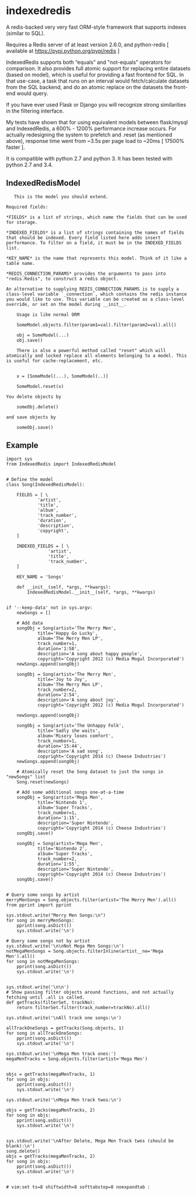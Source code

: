 indexedredis
============

A redis-backed very very fast ORM-style framework that supports indexes (similar to SQL).

Requires a Redis server of at least version 2.6.0, and python-redis [ available at https://pypi.python.org/pypi/redis ]

IndexedRedis supports both “equals” and "not-equals" operators for comparison. It also provides full atomic support for replacing entire datasets (based on model), which is useful for providing a fast frontend for SQL. In that use-case, a task that runs on an interval would fetch/calculate datasets from the SQL backend, and do an atomic replace on the datasets the front-end would query.

If you have ever used Flask or Django you will recognize strong similarities in the filtering interface. 

My tests have shown that for using equivalent models between flask/mysql and IndexedRedis, a 600% - 1200% performance increase occurs. For actually redesigning the system to prefetch and .reset (as mentioned above), response time went from ~3.5s per page load to ~20ms [ 17500% faster ].

It is compatible with python 2.7 and python 3. It has been tested with python 2.7 and 3.4.


IndexedRedisModel
-----------------

	   This is the model you should extend.

	Required fields:

	*FIELDS* is a list of strings, which name the fields that can be used for storage.

	*INDEXED_FIELDS* is a list of strings containing the names of fields that should be indexed. Every field listed here adds insert performance. To filter on a field, it must be in the INDEXED_FIELDS list.

	*KEY_NAME* is the name that represents this model. Think of it like a table name.

	*REDIS_CONNECTION_PARAMS* provides the arguments to pass into "redis.Redis", to construct a redis object.

	An alternative to supplying REDIS_CONNECTION_PARAMS is to supply a class-level variable `_connection`, which contains the redis instance you would like to use. This variable can be created as a class-level override, or set on the model during __init__. 

		Usage is like normal ORM

		SomeModel.objects.filter(param1=val).filter(param2=val).all()

		obj = SomeModel(...)
		obj.save()

		There is also a powerful method called "reset" which will atomically and locked replace all elements belonging to a model. This is useful for cache-replacement, etc.


		x = [SomeModel(...), SomeModel(..)]

		SomeModel.reset(x)

	You delete objects by

		someObj.delete()

	and save objects by

		someObj.save()
		
Example
-------

	import sys
	from IndexedRedis import IndexedRedisModel


	# Define the model
	class Song(IndexedRedisModel):
		
		FIELDS = [ \
				'artist',
				'title',
				'album',
				'track_number',
				'duration',
				'description',
				'copyright',
		]

		INDEXED_FIELDS = [ \
					'artist',
					'title',
					'track_number',
		]

		KEY_NAME = 'Songs'

		def __init__(self, *args, **kwargs):
			IndexedRedisModel.__init__(self, *args, **kwargs)


	if '--keep-data' not in sys.argv:
		newSongs = []

		# Add data
		songObj = Song(artist='The Merry Men',
				title='Happy Go Lucky',
				album='The Merry Men LP',
				track_number=1,
				duration='1:58',
				description='A song about happy people',
				copyright='Copyright 2012 (c) Media Mogul Incorporated')
		newSongs.append(songObj)

		songObj = Song(artist='The Merry Men',
				title='Joy to Joy',
				album='The Merry Men LP',
				track_number=2,
				duration='2:54',
				description='A song about joy',
				copyright='Copyright 2012 (c) Media Mogul Incorporated')

		newSongs.append(songObj)

		songObj = Song(artist='The Unhappy Folk',
				title='Sadly she waits',
				album='Misery loses comfort',
				track_number=1,
				duration='15:44',
				description='A sad song',
				copyright='Copyright 2014 (c) Cheese Industries')
		newSongs.append(songObj)

		# Atomically reset the Song dataset to just the songs in "newSongs" list
		Song.reset(newSongs)

		# Add some additional songs one-at-a-time
		songObj = Song(artist='Mega Men',
				title='Nintendo 1',
				album='Super Tracks',
				track_number=1,
				duration='1:15',
				description='Super Nintendo',
				copyright='Copyright 2014 (c) Cheese Industries')
		songObj.save()

		songObj = Song(artist='Mega Men',
				title='Nintendo 2',
				album='Super Tracks',
				track_number=2,
				duration='1:55',
				description='Super Nintendo',
				copyright='Copyright 2014 (c) Cheese Industries')
		songObj.save()


	# Query some songs by artist
	merryMenSongs = Song.objects.filter(artist='The Merry Men').all()
	from pprint import pprint

	sys.stdout.write("Merry Men Songs:\n")
	for song in merryMenSongs:
		pprint(song.asDict())
		sys.stdout.write('\n')

	# Query some songs not by artist
	sys.stdout.write('\n\nNot Mega Men Songs:\n')
	notMegaMenSongs = Song.objects.filterInline(artist__ne='Mega Men').all()
	for song in notMegaMenSongs:
		pprint(song.asDict())
		sys.stdout.write('\n')


	sys.stdout.write('\n\n')
	# Show passing filter objects around functions, and not actually fetching until .all is called.
	def getTracks(filterSet, trackNo):
		return filterSet.filter(track_number=trackNo).all()

	sys.stdout.write('\nAll track one songs:\n')

	allTrackOneSongs = getTracks(Song.objects, 1)
	for song in allTrackOneSongs:
		pprint(song.asDict())
		sys.stdout.write('\n')

	sys.stdout.write('\nMega Men track ones:')
	megaMenTracks = Song.objects.filter(artist='Mega Men')


	objs = getTracks(megaMenTracks, 1)
	for song in objs:
		pprint(song.asDict())
		sys.stdout.write('\n')

	sys.stdout.write('\nMega Men track twos:\n')

	objs = getTracks(megaMenTracks, 2)
	for song in objs:
		pprint(song.asDict())
		sys.stdout.write('\n')


	sys.stdout.write('\nAfter Delete, Mega Men Track twos (should be blank):\n')
	song.delete()
	objs = getTracks(megaMenTracks, 2)
	for song in objs:
		pprint(song.asDict())
		sys.stdout.write('\n')


	# vim:set ts=8 shiftwidth=8 softtabstop=8 noexpandtab :
